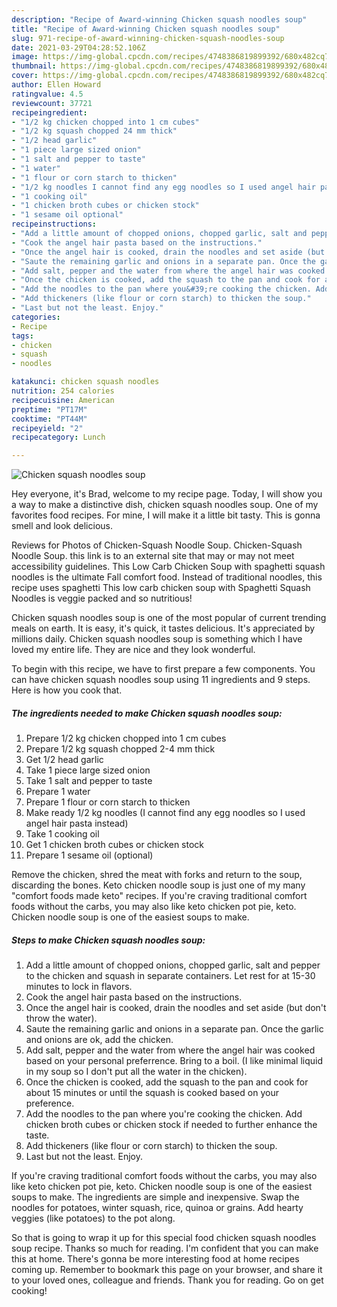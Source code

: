 ```yaml
---
description: "Recipe of Award-winning Chicken squash noodles soup"
title: "Recipe of Award-winning Chicken squash noodles soup"
slug: 971-recipe-of-award-winning-chicken-squash-noodles-soup
date: 2021-03-29T04:28:52.106Z
image: https://img-global.cpcdn.com/recipes/4748386819899392/680x482cq70/chicken-squash-noodles-soup-recipe-main-photo.jpg
thumbnail: https://img-global.cpcdn.com/recipes/4748386819899392/680x482cq70/chicken-squash-noodles-soup-recipe-main-photo.jpg
cover: https://img-global.cpcdn.com/recipes/4748386819899392/680x482cq70/chicken-squash-noodles-soup-recipe-main-photo.jpg
author: Ellen Howard
ratingvalue: 4.5
reviewcount: 37721
recipeingredient:
- "1/2 kg chicken chopped into 1 cm cubes"
- "1/2 kg squash chopped 24 mm thick"
- "1/2 head garlic"
- "1 piece large sized onion"
- "1 salt and pepper to taste"
- "1 water"
- "1 flour or corn starch to thicken"
- "1/2 kg noodles I cannot find any egg noodles so I used angel hair pasta instead"
- "1 cooking oil"
- "1 chicken broth cubes or chicken stock"
- "1 sesame oil optional"
recipeinstructions:
- "Add a little amount of chopped onions, chopped garlic, salt and pepper to the chicken and squash in separate containers. Let rest for at 15-30 minutes to lock in flavors."
- "Cook the angel hair pasta based on the instructions."
- "Once the angel hair is cooked, drain the noodles and set aside (but don&#39;t throw the water)."
- "Saute the remaining garlic and onions in a separate pan. Once the garlic and onions are ok, add the chicken."
- "Add salt, pepper and the water from where the angel hair was cooked based on your personal preferrence. Bring to a boil. (I like minimal liquid in my soup so I don&#39;t put all the water in the chicken)."
- "Once the chicken is cooked, add the squash to the pan and cook for about 15 minutes or until the squash is cooked based on your preference."
- "Add the noodles to the pan where you&#39;re cooking the chicken. Add chicken broth cubes or chicken stock if needed to further enhance the taste."
- "Add thickeners (like flour or corn starch) to thicken the soup."
- "Last but not the least. Enjoy."
categories:
- Recipe
tags:
- chicken
- squash
- noodles

katakunci: chicken squash noodles 
nutrition: 254 calories
recipecuisine: American
preptime: "PT17M"
cooktime: "PT44M"
recipeyield: "2"
recipecategory: Lunch

---
```



![Chicken squash noodles soup](https://img-global.cpcdn.com/recipes/4748386819899392/680x482cq70/chicken-squash-noodles-soup-recipe-main-photo.jpg)

Hey everyone, it's Brad, welcome to my recipe page. Today, I will show you a way to make a distinctive dish, chicken squash noodles soup. One of my favorites food recipes. For mine, I will make it a little bit tasty. This is gonna smell and look delicious.

Reviews for Photos of Chicken-Squash Noodle Soup. Chicken-Squash Noodle Soup. this link is to an external site that may or may not meet accessibility guidelines. This Low Carb Chicken Soup with spaghetti squash noodles is the ultimate Fall comfort food. Instead of traditional noodles, this recipe uses spaghetti This low carb chicken soup with Spaghetti Squash Noodles is veggie packed and so nutritious!

Chicken squash noodles soup is one of the most popular of current trending meals on earth. It is easy, it's quick, it tastes delicious. It's appreciated by millions daily. Chicken squash noodles soup is something which I have loved my entire life. They are nice and they look wonderful.


To begin with this recipe, we have to first prepare a few components. You can have chicken squash noodles soup using 11 ingredients and 9 steps. Here is how you cook that.

<!--inarticleads1-->

##### The ingredients needed to make Chicken squash noodles soup:

1. Prepare 1/2 kg chicken chopped into 1 cm cubes
1. Prepare 1/2 kg squash chopped 2-4 mm thick
1. Get 1/2 head garlic
1. Take 1 piece large sized onion
1. Take 1 salt and pepper to taste
1. Prepare 1 water
1. Prepare 1 flour or corn starch to thicken
1. Make ready 1/2 kg noodles (I cannot find any egg noodles so I used angel hair pasta instead)
1. Take 1 cooking oil
1. Get 1 chicken broth cubes or chicken stock
1. Prepare 1 sesame oil (optional)


Remove the chicken, shred the meat with forks and return to the soup, discarding the bones. Keto chicken noodle soup is just one of my many &#34;comfort foods made keto&#34; recipes. If you&#39;re craving traditional comfort foods without the carbs, you may also like keto chicken pot pie, keto. Chicken noodle soup is one of the easiest soups to make. 

<!--inarticleads2-->

##### Steps to make Chicken squash noodles soup:

1. Add a little amount of chopped onions, chopped garlic, salt and pepper to the chicken and squash in separate containers. Let rest for at 15-30 minutes to lock in flavors.
1. Cook the angel hair pasta based on the instructions.
1. Once the angel hair is cooked, drain the noodles and set aside (but don&#39;t throw the water).
1. Saute the remaining garlic and onions in a separate pan. Once the garlic and onions are ok, add the chicken.
1. Add salt, pepper and the water from where the angel hair was cooked based on your personal preferrence. Bring to a boil. (I like minimal liquid in my soup so I don&#39;t put all the water in the chicken).
1. Once the chicken is cooked, add the squash to the pan and cook for about 15 minutes or until the squash is cooked based on your preference.
1. Add the noodles to the pan where you&#39;re cooking the chicken. Add chicken broth cubes or chicken stock if needed to further enhance the taste.
1. Add thickeners (like flour or corn starch) to thicken the soup.
1. Last but not the least. Enjoy.


If you&#39;re craving traditional comfort foods without the carbs, you may also like keto chicken pot pie, keto. Chicken noodle soup is one of the easiest soups to make. The ingredients are simple and inexpensive. Swap the noodles for potatoes, winter squash, rice, quinoa or grains. Add hearty veggies (like potatoes) to the pot along. 

So that is going to wrap it up for this special food chicken squash noodles soup recipe. Thanks so much for reading. I'm confident that you can make this at home. There's gonna be more interesting food at home recipes coming up. Remember to bookmark this page on your browser, and share it to your loved ones, colleague and friends. Thank you for reading. Go on get cooking!
